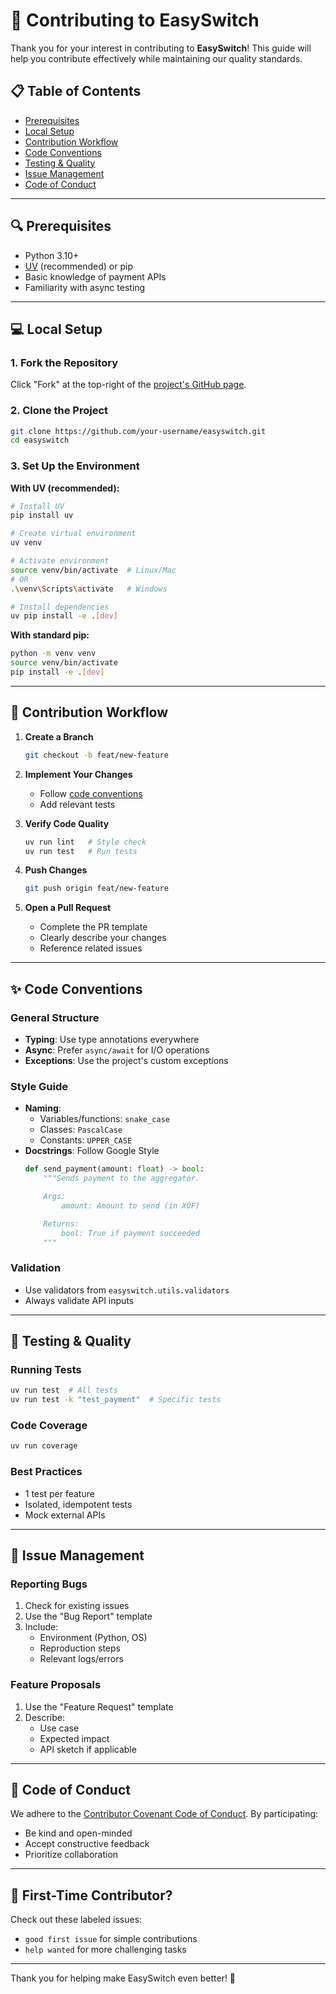 # 🚀 Contributing to EasySwitch

Thank you for your interest in contributing to **EasySwitch**! This guide will help you contribute effectively while maintaining our quality standards.

## 📋 Table of Contents
- [Prerequisites](#-prerequisites)
- [Local Setup](#-local-setup)
- [Contribution Workflow](#-contribution-workflow)
- [Code Conventions](#-code-conventions)
- [Testing & Quality](#-testing--quality)
- [Issue Management](#-issue-management)
- [Code of Conduct](#-code-of-conduct)

---

## 🔍 Prerequisites
- Python 3.10+
- [UV](https://docs.astral.sh/uv/) (recommended) or pip
- Basic knowledge of payment APIs
- Familiarity with async testing

---

## 💻 Local Setup

### 1. Fork the Repository
Click "Fork" at the top-right of the [project's GitHub page](https://github.com/AllDotPy/easyswitch).

### 2. Clone the Project
```bash
git clone https://github.com/your-username/easyswitch.git
cd easyswitch
```

### 3. Set Up the Environment
**With UV (recommended):**
```bash
# Install UV
pip install uv

# Create virtual environment
uv venv

# Activate environment
source venv/bin/activate  # Linux/Mac
# OR
.\venv\Scripts\activate   # Windows

# Install dependencies
uv pip install -e .[dev]
```

**With standard pip:**
```bash
python -m venv venv
source venv/bin/activate
pip install -e .[dev]
```

---

## 🔄 Contribution Workflow

1. **Create a Branch**  
   ```bash
   git checkout -b feat/new-feature
   ```

2. **Implement Your Changes**  
   - Follow [code conventions](#-code-conventions)
   - Add relevant tests

3. **Verify Code Quality**  
   ```bash
   uv run lint   # Style check
   uv run test   # Run tests
   ```

4. **Push Changes**  
   ```bash
   git push origin feat/new-feature
   ```

5. **Open a Pull Request**  
   - Complete the PR template
   - Clearly describe your changes
   - Reference related issues

---

## ✨ Code Conventions

### General Structure
- **Typing**: Use type annotations everywhere
- **Async**: Prefer `async/await` for I/O operations
- **Exceptions**: Use the project's custom exceptions

### Style Guide
- **Naming**:
  - Variables/functions: `snake_case`
  - Classes: `PascalCase`
  - Constants: `UPPER_CASE`
- **Docstrings**: Follow Google Style
  ```python
  def send_payment(amount: float) -> bool:
      """Sends payment to the aggregator.

      Args:
          amount: Amount to send (in XOF)

      Returns:
          bool: True if payment succeeded
      """
  ```

### Validation
- Use validators from `easyswitch.utils.validators`
- Always validate API inputs

---

## 🧪 Testing & Quality

### Running Tests
```bash
uv run test  # All tests
uv run test -k "test_payment"  # Specific tests
```

### Code Coverage
```bash
uv run coverage
```

### Best Practices
- 1 test per feature
- Isolated, idempotent tests
- Mock external APIs

---

## 🐛 Issue Management

### Reporting Bugs
1. Check for existing issues
2. Use the "Bug Report" template
3. Include:
   - Environment (Python, OS)
   - Reproduction steps
   - Relevant logs/errors

### Feature Proposals
1. Use the "Feature Request" template
2. Describe:
   - Use case
   - Expected impact
   - API sketch if applicable

---

## 🤝 Code of Conduct

We adhere to the [Contributor Covenant Code of Conduct](CODE_OF_CONDUCT.md). By participating:
- Be kind and open-minded
- Accept constructive feedback
- Prioritize collaboration

---

## 🎉 First-Time Contributor?

Check out these labeled issues:
- `good first issue` for simple contributions
- `help wanted` for more challenging tasks

---

Thank you for helping make EasySwitch even better! 💪